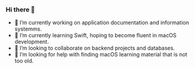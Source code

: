 ### Hi there 👋

- 🔭 I’m currently working on application documentation and information systemms.
- 🌱 I’m currently learning Swift, hoping to become fluent in macOS development.
- 👯 I’m looking to collaborate on backend projects and databases.
- 🤔 I’m looking for help with finding macOS learning material that is not too old.
<!--

- 💬 Ask me about ...
- 📫 How to reach me: ...
- 😄 Pronouns: ...
- ⚡ Fun fact: ...
-->
